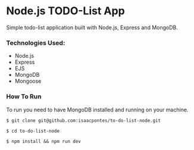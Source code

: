 # Node.js TODO-List App

Simple todo-list application built with Node.js, Express and MongoDB.

### Technologies Used:

- Node.js
- Express
- EJS
- MongoDB
- Mongoose

### How To Run

To run you need to have MongoDB installed and running on your machine.

```$ git clone git@github.com:isaacpontes/to-do-list-node.git```

```$ cd to-do-list-node```

```$ npm install && npm run dev```
